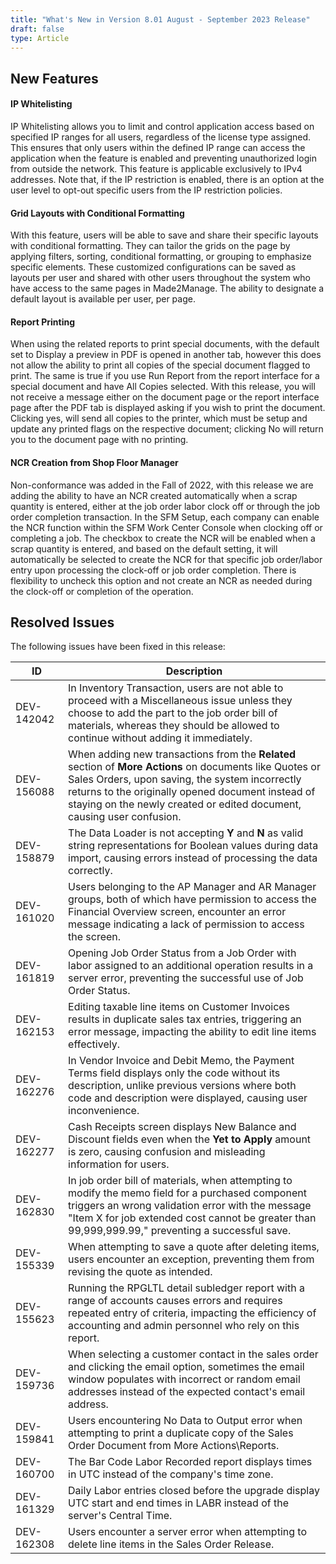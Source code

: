 ```yaml
---
title: "What's New in Version 8.01 August - September 2023 Release"
draft: false
type: Article
---
```


## New Features

#### IP Whitelisting

IP Whitelisting allows you to limit and control application access based on specified IP ranges for all users, regardless of the license type assigned. This ensures that only users within the defined IP range can access the application when the feature is enabled and preventing unauthorized login from outside the network. This feature is applicable exclusively to IPv4 addresses. Note that, if the IP restriction is enabled, there is an option at the user level to opt-out specific users from the IP restriction policies.

#### Grid Layouts with Conditional Formatting

With this feature, users will be able to save and share their specific layouts with conditional formatting. They can tailor the grids on the page by applying filters, sorting, conditional formatting, or grouping to emphasize specific elements. These customized configurations can be saved as layouts per user and shared with other users throughout the system who have access to the same pages in Made2Manage. The ability to designate a default layout is available per user, per page.

#### Report Printing

When using the related reports to print special documents, with the default set to Display a preview in PDF is opened in another tab, however this does not allow the ability to print all copies of the special document flagged to print. The same is true if you use Run Report from the report interface for a special document and have All Copies selected. With this release, you will not receive a message either on the document page or the report interface page after the PDF tab is displayed asking if you wish to print the document. Clicking yes, will send all copies to the printer, which must be setup and update any printed flags on the respective document; clicking No will return you to the document page with no printing.

#### NCR Creation from Shop Floor Manager

Non-conformance was added in the Fall of 2022, with this release we are adding the ability to have an NCR created automatically when a scrap quantity is entered, either at the job order labor clock off or through the job order completion transaction. In the SFM Setup, each company can enable the NCR function within the SFM Work Center Console when clocking off or completing a job. The checkbox to create the NCR will be enabled when a scrap quantity is entered, and based on the default setting, it will automatically be selected to create the NCR for that specific job order/labor entry upon processing the clock-off or job order completion. There is flexibility to uncheck this option and not create an NCR as needed during the clock-off or completion of the operation.

## Resolved Issues

The following issues have been fixed in this release:

| ID         | Description                                                                                                                                                                                                                                                                               |
|------------|-------------------------------------------------------------------------------------------------------------------------------------------------------------------------------------------------------------------------------------------------------------------------------------------|
| DEV-142042 | In Inventory Transaction, users are not able to proceed with a Miscellaneous issue unless they choose to add the part to the job order bill of materials, whereas they should be allowed to continue without adding it immediately.                                                       |
| DEV-156088 | When adding new transactions from the **Related** section of **More Actions** on documents like Quotes or Sales Orders, upon saving, the system incorrectly returns to the originally opened document instead of staying on the newly created or edited document, causing user confusion. |
| DEV-158879 | The Data Loader is not accepting **Y** and **N** as valid string representations for Boolean values during data import, causing errors instead of processing the data correctly.                                                                                                          |
| DEV-161020 | Users belonging to the AP Manager and AR Manager groups, both of which have permission to access the Financial Overview screen, encounter an error message indicating a lack of permission to access the screen.                                                                          |
| DEV-161819 | Opening Job Order Status from a Job Order with labor assigned to an additional operation results in a server error, preventing the successful use of Job Order Status.                                                                                                                    |
| DEV-162153 | Editing taxable line items on Customer Invoices results in duplicate sales tax entries, triggering an error message, impacting the ability to edit line items effectively.                                                                                                                |
| DEV-162276 | In Vendor Invoice and Debit Memo, the Payment Terms field displays only the code without its description, unlike previous versions where both code and description were displayed, causing user inconvenience.                                                                            |
| DEV-162277 | Cash Receipts screen displays New Balance and Discount fields even when the **Yet to Apply** amount is zero, causing confusion and misleading information for users.                                                                                                                      |
| DEV-162830 | In job order bill of materials, when attempting to modify the memo field for a purchased component triggers an wrong validation error with the message "Item X for job extended cost cannot be greater than 99,999,999.99," preventing a successful save.                                 |
| DEV-155339 | When attempting to save a quote after deleting items, users encounter an exception, preventing them from revising the quote as intended.                                                                                                                                                  |
| DEV-155623 | Running the RPGLTL detail subledger report with a range of accounts causes errors and requires repeated entry of criteria, impacting the efficiency of accounting and admin personnel who rely on this report.                                                                            |
| DEV-159736 | When selecting a customer contact in the sales order and clicking the email option, sometimes the email window populates with incorrect or random email addresses instead of the expected contact's email address.                                                                        |
| DEV-159841 | Users encountering No Data to Output error when attempting to print a duplicate copy of the Sales Order Document from More Actions\\Reports.                                                                                                                                              |
| DEV-160700 | The Bar Code Labor Recorded report displays times in UTC instead of the company's time zone.                                                                                                                                                                                              |
| DEV-161329 | Daily Labor entries closed before the upgrade display UTC start and end times in LABR instead of the server's Central Time.                                                                                                                                                               |
| DEV-162308 | Users encounter a server error when attempting to delete line items in the Sales Order Release.                                                                                                                                                                                           |